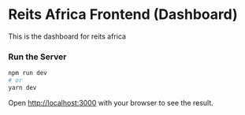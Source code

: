 # Reits Africa Frontend (Dashboard)

This is the dashboard for reits africa

### Run the Server

```bash
npm run dev
# or
yarn dev
```

Open [http://localhost:3000](http://localhost:3000) with your browser to see the result.
